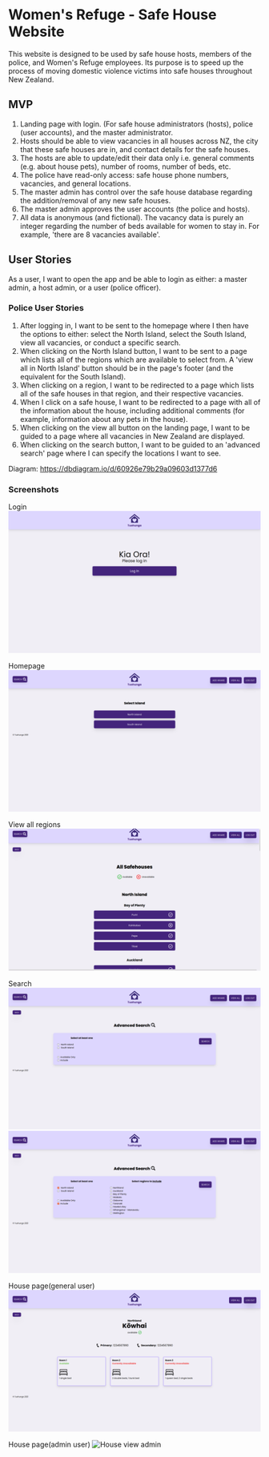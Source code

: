 # Women's Refuge - Safe House Website

This website is designed to be used by safe house hosts, members of the police, and Women's Refuge employees. Its purpose is to speed up the process of moving domestic violence victims into safe houses throughout New Zealand.

## MVP
1. Landing page with login. (For safe house administrators (hosts), police (user accounts), and the master administrator.
1. Hosts should be able to view vacancies in all houses across NZ, the city that these safe houses are in, and contact details for the safe houses.
1. The hosts are able to update/edit their data only i.e. general comments (e.g. about house pets), number of rooms, number of beds, etc.
1. The police have read-only access: safe house phone numbers, vacancies, and general locations.
1. The master admin has control over the safe house database regarding the addition/removal of any new safe houses.
1. The master admin approves the user accounts (the police and hosts).
1. All data is anonymous (and fictional). The vacancy data is purely an integer regarding the number of beds available for women to stay in. For example, 'there are 8 vacancies available'.

## User Stories

As a user, I want to open the app and be able to login as either: a master admin, a host admin, or a user (police officer).

### Police User Stories

1. After logging in, I want to be sent to the homepage where I then have the options to either: select the North Island, select the South Island, view all vacancies, or conduct a specific search.
1. When clicking on the North Island button, I want to be sent to a page which lists all of the regions which are available to select from. A 'view all in North Island' button should be in the page's footer (and the equivalent for the South Island).
1. When clicking on a region, I want to be redirected to a page which lists all of the safe houses in that region, and their respective vacancies.
1. When I click on a safe house, I want to be redirected to a page with all of the information about the house, including additional comments (for example, information about any pets in the house).
1. When clicking on the view all button on the landing page, I want to be guided to a page where all vacancies in New Zealand are displayed.
1. When clicking on the search button, I want to be guided to an 'advanced search' page where I can specify the locations I want to see.


Diagram:
https://dbdiagram.io/d/60926e79b29a09603d1377d6

### Screenshots
Login
![Login screen](server/public/images/screen%20shots/intro.png?raw=true)

Homepage
!['Homepage'](server/public/images/screen%20shots/home.png?raw=true)

View all regions
![All regions](server/public/images/screen%20shots/view%20all.png?raw=true)

Search
![Search](server/public/images/screen%20shots/search1.png?raw=true)
![Search](server/public/images/screen%20shots/search2.png?raw=true)

House page(general user)
![House view general](server/public/images/screen%20shots/house%20view%20-%20general.png?raw=true)

House page(admin user)
![House view admin](server/public/images/screen%20shots/house%20view%20-%20admin.png?raw=true)

